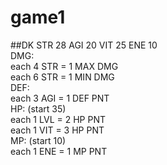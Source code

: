 # game1

##DK 
STR 28 AGI 20 VIT 25 ENE 10  
DMG:  
each 4 STR = 1 MAX DMG  
each 6 STR = 1 MIN DMG  
DEF:   
each 3 AGI = 1 DEF PNT    
HP: (start 35)  
each 1 LVL = 2 HP PNT  
each 1 VIT = 3 HP PNT  
MP: (start 10)  
each 1 ENE = 1 MP PNT  
